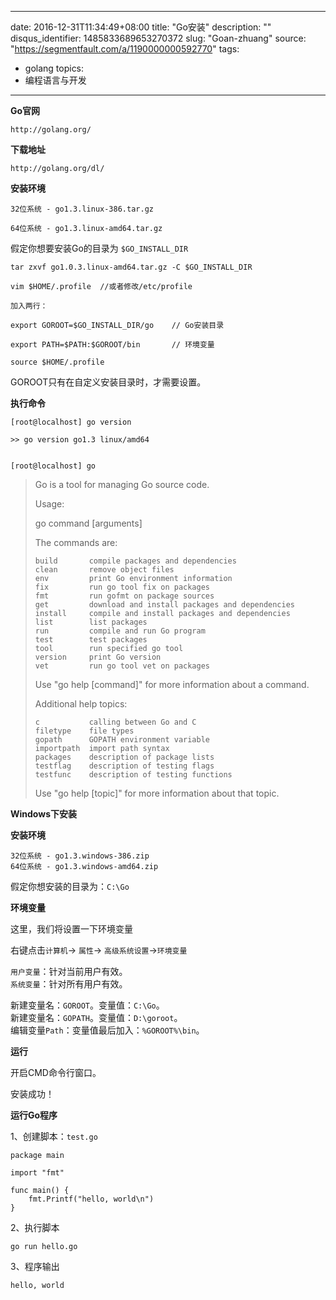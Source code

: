 
---
date: 2016-12-31T11:34:49+08:00
title: "Go安装"
description: ""
disqus_identifier: 1485833689653270372
slug: "Goan-zhuang"
source: "https://segmentfault.com/a/1190000000592770"
tags: 
- golang 
topics:
- 编程语言与开发
---

**Go官网**

    http://golang.org/

**下载地址**

    http://golang.org/dl/

**安装环境**

    32位系统 - go1.3.linux-386.tar.gz

    64位系统 - go1.3.linux-amd64.tar.gz

假定你想要安装Go的目录为 `$GO_INSTALL_DIR`

    tar zxvf go1.0.3.linux-amd64.tar.gz -C $GO_INSTALL_DIR

    vim $HOME/.profile  //或者修改/etc/profile

    加入两行：

    export GOROOT=$GO_INSTALL_DIR/go    // Go安装目录

    export PATH=$PATH:$GOROOT/bin       // 环境变量

    source $HOME/.profile

GOROOT只有在自定义安装目录时，才需要设置。

**执行命令**

    [root@localhost] go version

    >> go version go1.3 linux/amd64


    [root@localhost] go

> Go is a tool for managing Go source code.
>
> Usage:
>
> go command \[arguments\]
>
> The commands are:
>
>     build       compile packages and dependencies
>     clean       remove object files
>     env         print Go environment information
>     fix         run go tool fix on packages
>     fmt         run gofmt on package sources
>     get         download and install packages and dependencies
>     install     compile and install packages and dependencies
>     list        list packages
>     run         compile and run Go program
>     test        test packages
>     tool        run specified go tool
>     version     print Go version
>     vet         run go tool vet on packages
>
> Use "go help \[command\]" for more information about a command.
>
> Additional help topics:
>
>     c           calling between Go and C
>     filetype    file types
>     gopath      GOPATH environment variable
>     importpath  import path syntax
>     packages    description of package lists
>     testflag    description of testing flags
>     testfunc    description of testing functions
>
> Use "go help \[topic\]" for more information about that topic.

**Windows下安装**

**安装环境**

    32位系统 - go1.3.windows-386.zip
    64位系统 - go1.3.windows-amd64.zip

假定你想安装的目录为：`C:\Go`

**环境变量**

这里，我们将设置一下环境变量

右键点击`计算机`-&gt; `属性`-&gt; `高级系统设置`-&gt;`环境变量`

`用户变量`：针对当前用户有效。\
`系统变量`：针对所有用户有效。

新建变量名：`GOROOT`。变量值：`C:\Go`。\
新建变量名：`GOPATH`。变量值：`D:\goroot`。\
编辑变量`Path`：变量值最后加入：`%GOROOT%\bin`。

**运行**

开启CMD命令行窗口。

安装成功！

**运行Go程序**

1、创建脚本：`test.go`

    package main

    import "fmt"

    func main() {
        fmt.Printf("hello, world\n")
    }

2、执行脚本

    go run hello.go

3、程序输出

    hello, world

